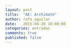 ```yaml
---
layout: post
title:  "AE: Archimate"
author: rafa_aguilar
date:   2015-04-30 10:00:00
categories: entradas
comments: true
published: false
---
```


